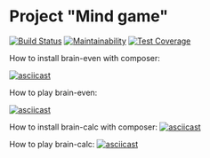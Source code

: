 # Project "Mind game"

[![Build Status](https://travis-ci.com/kalash-job/php-project-lvl1.svg?branch=master)](https://travis-ci.com/kalash-job/php-project-lvl1)
[![Maintainability](https://api.codeclimate.com/v1/badges/b5fa2f16662818f5bbc8/maintainability)](https://codeclimate.com/github/kalash-job/php-project-lvl1/maintainability)
[![Test Coverage](https://api.codeclimate.com/v1/badges/b5fa2f16662818f5bbc8/test_coverage)](https://codeclimate.com/github/kalash-job/php-project-lvl1/test_coverage)

How to install brain-even with composer:

[![asciicast](https://asciinema.org/a/20zVLE7GIzROb29orVRW5yYet.svg)](https://asciinema.org/a/20zVLE7GIzROb29orVRW5yYet)

How to play brain-even:

[![asciicast](https://asciinema.org/a/r3Riu63bLmkSsVOxDJQTNUmT8.svg)](https://asciinema.org/a/r3Riu63bLmkSsVOxDJQTNUmT8)

How to install brain-calc with composer:
[![asciicast](https://asciinema.org/a/dvQQPvDflMLV7yK1ueihJ2jLH.svg)](https://asciinema.org/a/dvQQPvDflMLV7yK1ueihJ2jLH)

How to play brain-calc:
[![asciicast](https://asciinema.org/a/L6F8ggHO4zGArKJcKXHyvjcw1.svg)](https://asciinema.org/a/L6F8ggHO4zGArKJcKXHyvjcw1)